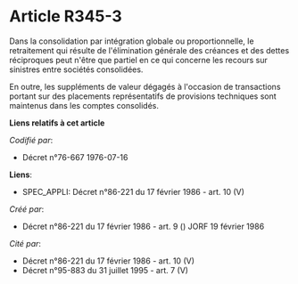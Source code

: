 # Article R345-3

Dans la consolidation par intégration globale ou proportionnelle, le retraitement qui résulte de l'élimination générale des
créances et des dettes réciproques peut n'être que partiel en ce qui concerne les recours sur sinistres entre sociétés
consolidées.

En outre, les suppléments de valeur dégagés à l'occasion de transactions portant sur des placements représentatifs de
provisions techniques sont maintenus dans les comptes consolidés.

**Liens relatifs à cet article**

_Codifié par_:

  - Décret n°76-667 1976-07-16

**Liens**:

  - SPEC_APPLI: Décret n°86-221 du 17 février 1986 - art. 10 (V)

_Créé par_:

  - Décret n°86-221 du 17 février 1986 - art. 9 () JORF 19 février 1986

_Cité par_:

  - Décret n°86-221 du 17 février 1986 - art. 10 (V)
  - Décret n°95-883 du 31 juillet 1995 - art. 7 (V)
